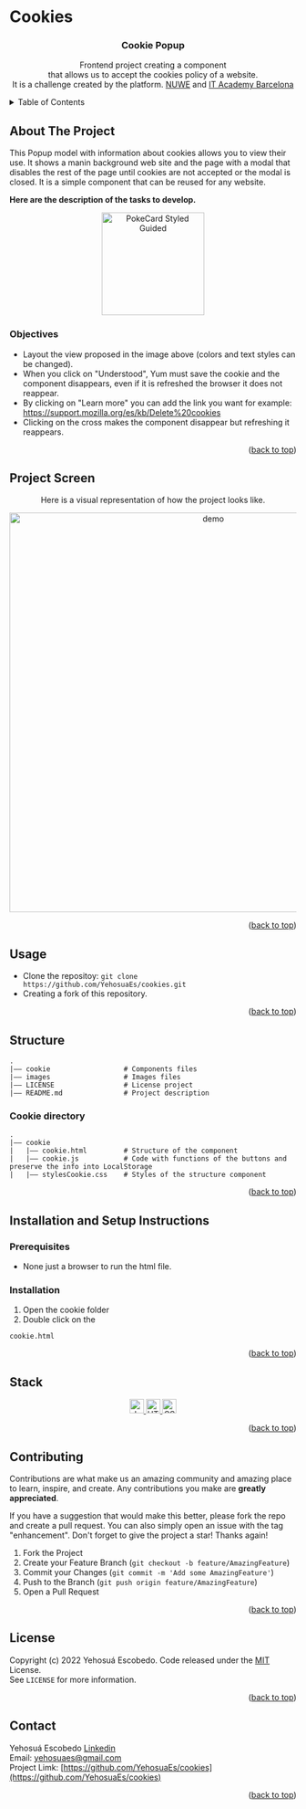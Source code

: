 # Cookies

<div id="top"></div>

<h3 align="center">Cookie Popup</h3>
<p align="center">
Frontend project creating a component
 <br />
that allows us to accept the cookies policy of a website.
 <br />
It is a challenge created by the platform.
  <a href="https://nuwe.io/challenge/repte-2-accept-cookie">NUWE</a>
  and <a href="https://www.barcelonactiva.cat/es/itacademy"> IT Academy Barcelona</a>
</p>

<!-- TABLE OF CONTENTS -->
<details>
  <summary>Table of Contents</summary>
  <ol>
    <li>
      <a href="#about-the-project">About The Project</a>
      <ul>
        <li><a href="#objectives">Objectives </a></li>
      </ul>
    </li>
    <li><a href="#project-Screen">Project Screen</a></li>
    <li><a href="#usage">Usage</a></li>
    <li><a href="#structure">Structure</a></li>
    <li>
        <a href="#installation-and-setup-instructions">Installation and Setup Instructions</a>
         <ul>
            <li><a href="#prerequisites">Prerequisites</a></li>
            <li><a href="#installation">Installation</a></li>
        </ul>
    </li>
    <li><a href="#stack">Stack</a></li>
    <li><a href="#contributing">Contributing</a></li>
    <li><a href="#license">License</a></li>
    <li><a href="#contact">Contact</a></li>
  </ol>
</details>

<!-- DESCRITION -->
## About The Project

This Popup model with information about cookies allows you to view their use. It shows a manin background web site and the page with a modal that disables the rest of the page until cookies are not accepted or the modal is closed. It is a simple component that can be reused for any website.

**Here are the description of the tasks to develop.**

<div align="center">
  <img width="180" alt="PokeCard Styled Guided" src="https://user-images.githubusercontent.com/93733677/178119729-d404e655-1a14-415f-b347-18ce0ddd457d.png">
</div >

 ### Objectives
- Layout the view proposed in the image above (colors and text styles can be changed).
- When you click on "Understood", Yum must save the cookie and the component disappears, even if it is refreshed the browser it does not reappear.
- By clicking on "Learn more" you can add the link you want for example: https://support.mozilla.org/es/kb/Delete%20cookies
- Clicking on the cross makes the component disappear but refreshing it reappears.

<p align="right">(<a href="#top">back to top</a>)</p>

## Project Screen
<p align="center">
Here is a visual representation of how the project looks like.
</p>

<p align="center">
  <img width="700" align="center" src="" alt="demo"/>
</p>


<p align="right">(<a href="#top">back to top</a>)</p>

<!-- USAGE -->
## Usage
- Clone the repositoy: ``git clone https://github.com/YehosuaEs/cookies.git``
- Creating a fork of this repository.

<p align="right">(<a href="#top">back to top</a>)</p>

<!-- STRUCTURE -->
## Structure

````
.
|–– cookie                  # Components files 
|–– images                  # Images files
|–– LICENSE                 # License project
|–– README.md               # Project description
````

### Cookie directory

````
.
|–– cookie
|   |–– cookie.html         # Structure of the component
|   |–– cookie.js           # Code with functions of the buttons and preserve the info into LocalStorage
|   |–– stylesCookie.css    # Styles of the structure component
````

<p align="right">(<a href="#top">back to top</a>)</p>

<!-- INSTALLATION AND SETUP -->

## Installation and Setup Instructions

### Prerequisites 

- None just a browser to run the html file.

### Installation 

1. Open the cookie folder 
2.  Double click on the 
```
cookie.html
```

<p align="right">(<a href="#top">back to top</a>)</p>

<!-- STACK -->

## Stack

<div align="center">
  <a href="https://www.javascript.com/">
    <img width="25" alt="JavaScript" src="https://user-images.githubusercontent.com/93733677/175814736-fdc4935d-6107-4efc-a6bb-6a98dc685f80.png">
  </a> 
  <a href="https://www.javascript.com/](https://developer.mozilla.org/es/docs/Glossary/HTML5">
    <img width="25" alt="HTML5" src="https://user-images.githubusercontent.com/93733677/175814924-338e3829-a7d8-4e3b-a9ff-6edf3d293a4f.png">
  </a>
  <a href="https://developer.mozilla.org/es/docs/Web/CSS">
    <img width="25" alt="CSS3" src="https://user-images.githubusercontent.com/93733677/175814939-9e82779a-c8a2-4fe2-999a-22ff7ffb8282.png"> 
  </a>
</div>
 
<p align="right">(<a href="#top">back to top</a>)</p>

<!-- CONTRIBUTING -->

## Contributing

Contributions are what make us an amazing community and amazing place to learn, inspire, and create. Any contributions you make are **greatly appreciated**.

If you have a suggestion that would make this better, please fork the repo and create a pull request. You can also simply open an issue with the tag "enhancement".
Don't forget to give the project a star! Thanks again!

1. Fork the Project
2. Create your Feature Branch (`git checkout -b feature/AmazingFeature`)
3. Commit your Changes (`git commit -m 'Add some AmazingFeature'`)
4. Push to the Branch (`git push origin feature/AmazingFeature`)
5. Open a Pull Request

<p align="right">(<a href="#top">back to top</a>)</p>

<!-- LICENSE -->
  
## License
Copyright (c) 2022 Yehosuá Escobedo. Code released under the [MIT](https://github.com/YehosuaEs/cookies/blob/main/LICENSE) License. 
  </br>
  See `LICENSE` for more information.
  
<p align="right">(<a href="#top">back to top</a>)</p>
 <!-- CONTACT -->

## Contact
Yehosuá Escobedo [Linkedin](https://www.linkedin.com/in/edgaryehosuaescobedo/)  
Email: yehosuaes@gmail.com 
</br>
Project Limk: [https://github.com/YehosuaEs/cookies](https://github.com/YehosuaEs/cookies)

<p align="right">(<a href="#top">back to top</a>)</p>
